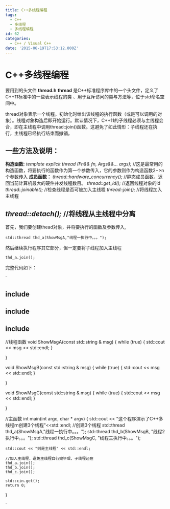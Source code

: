 ```yaml
---
title: C++多线程编程
tags:
  - C++
  - 多线程
  - 多线程编程
id: 62
categories:
  - C++ / Visual C++
date: '2015-06-19T17:53:12.000Z'
---
```


# C++多线程编程

要用到的头文件 **thread.h** **thread** 是C++标准程序库中的一个头文件，定义了C++11标准中的一些表示线程的类 、用于互斥访问的类与方法等，位于std命名空间中。

thread对象表示一个线程。初始化时给出该线程的执行函数（或是可以调用的对象）。线程对象构造后即开始运行。默认情况下，C++11的子线程必须与主线程会合，即在主线程中调用thread::join\(\)函数。这避免了如此情形：子线程还在执行，主线程已经执行结束而撤销。

## 一些方法及说明：

 **构造函数:**  _template explicit thread \(Fn&amp;&amp; fn, Args&amp;&amp;... args\);_ //这是最常用的构造函数，将要执行的函数作为第一个参数传入，它的参数则作为构造函数2−&gt;n个参数传入  **成员函数：**  _thread::hardware\_concurrency\(\);_ //静态成员函数，返回当前计算机最大的硬件并发线程数目。  _thread::get\_id\(\);_         //返回线程对象的id  _thread::joinable\(\);_      //检查线程是否可被加入主线程  _thread::join\(\);_          //将线程加入主线程

## _thread::detach\(\);_       //将线程从主线程中分离

首先，我们要创建thead对象，并将要执行的函数及参数传入,

`std::thread thd_a(ShowMsgA,"线程一执行中。。。");`

然后继续执行程序其它部分，但一定要将子线程加入主线程

`thd_a.join();`

完整代码如下：

\`

## include

## include

## include

//线程函数 void ShowMsgA\(const std::string & msg\) { while \(true\) { std::cout &lt;&lt; msg &lt;&lt; std::endl; }

}

void ShowMsgB\(const std::string & msg\) { while \(true\) { std::cout &lt;&lt; msg &lt;&lt; std::endl; }

}

void ShowMsgC\(const std::string & msg\) { while \(true\) { std::cout &lt;&lt; msg &lt;&lt; std::endl; }

}

//主函数 int main\(int argc, char \* argv\) { std::cout &lt;&lt; "这个程序演示了C++多线程rn创建3个线程"&lt;&lt;std::endl; //创建3个线程 std::thread thd\_a\(ShowMsgA,"线程一执行中。。。"\); std::thread thd\_b\(ShowMsgB, "线程2执行中。。。"\); std::thread thd\_c\(ShowMsgC, "线程三执行中。。。"\);

```text
std::cout << "则是主线程" << std::endl;

//加入主线程，避免主线程自行完毕后，子线程还在
thd_a.join();
thd_b.join();
thd_c.join();

std::cin.get();
return 0;
```

}

\`

